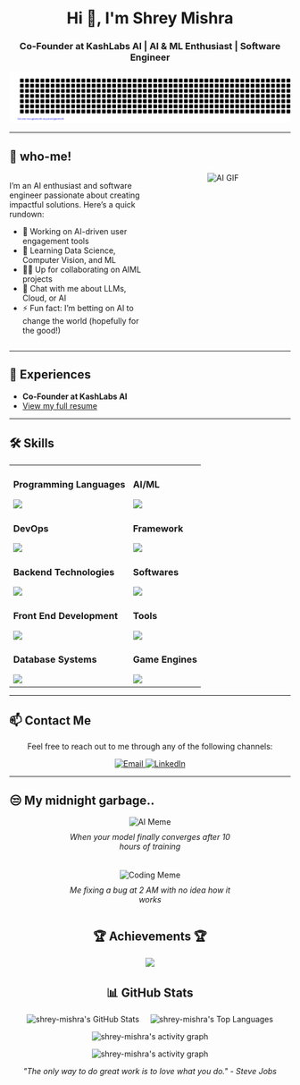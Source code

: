 <h1 align="center">Hi 👋, I'm Shrey Mishra</h1>
<h3 align="center">Co-Founder at KashLabs AI | AI & ML Enthusiast | Software Engineer</h3>

![gitartwork](gitartwork.svg)

---

## 🚀 who-me!

<div style="display: flex; justify-content: space-between; gap: 20px;">
  <div style="flex: 1; text-align: left;">
    <p>I’m an AI enthusiast and software engineer passionate about creating impactful solutions. Here’s a quick rundown:</p>
    <ul>
      <li>🔭 Working on AI-driven user engagement tools</li>
      <li>🌱 Learning Data Science, Computer Vision, and ML</li>
      <li>👯‍♂️ Up for collaborating on AIML projects</li>
      <li>💬 Chat with me about LLMs, Cloud, or AI</li>
      <li>⚡ Fun fact: I’m betting on AI to change the world (hopefully for the good!)</li>
    </ul>
  </div>
  <div style="flex: 1; text-align: center;">
    <img src="https://i.gifer.com/Gmjd.gif" alt="AI GIF" style="width: 300px; height: auto;"/>
  </div>
</div>

---

## 📄 Experiences
- **Co-Founder at KashLabs AI**  
- [View my full resume](https://drive.google.com/file/d/14O4oVN6HEjzotuLcE1KcLe0Q0DglqXHf/view?usp=sharing)

---

## 🛠️ Skills

<table style="border-collapse: collapse; width: 100%;">
  <tr>
    <td>
      <h3>Programming Languages</h3>
      <img src="https://skillicons.dev/icons?i=python,java,javascript,c,cpp" />
      <h3>DevOps</h3>
      <img src="https://skillicons.dev/icons?i=aws,azure,gcp,bash,docker" />
      <h3>Backend Technologies</h3>
      <img src="https://skillicons.dev/icons?i=nodejs,nginx,flask,firebase" />
      <h3>Front End Development</h3>
      <img src="https://skillicons.dev/icons?i=html,css,bootstrap,react" />
      <h3>Database Systems</h3>
      <img src="https://skillicons.dev/icons?i=mongodb,mysql" />
    </td>
    <td>
      <h3>AI/ML</h3>
      <img src="https://skillicons.dev/icons?i=tensorflow,pytorch,opencv,scikitlearn" />
      <h3>Framework</h3>
      <img src="https://skillicons.dev/icons?i=django" />
      <h3>Softwares</h3>
      <img src="https://skillicons.dev/icons?i=illustrator,photoshop,postman" />
      <h3>Tools</h3>
      <img src="https://skillicons.dev/icons?i=fastapi,git,github,pycharm,eclipse,vscode,ubuntu" />
      <h3>Game Engines</h3>
      <img src="https://skillicons.dev/icons?i=unreal" />
    </td>
  </tr>
</table>

---

## 📫 Contact Me

<p align="center">Feel free to reach out to me through any of the following channels:</p>

<p align="center">
  <a href="mailto:shrey.mishra.dev@gmail.com">
    <img src="https://img.shields.io/badge/Email-shrey.mishra.dev%40gmail.com-333333?style=for-the-badge&logo=gmail&logoColor=white" alt="Email">
  </a>
  <a href="https://www.linkedin.com/in/-shrey-mishra">
    <img src="https://img.shields.io/badge/LinkedIn-Shrey%20Mishra-0A66C2?style=for-the-badge&logo=linkedin&logoColor=white" alt="LinkedIn">
  </a>
</p>

---
## 😒 My midnight garbage..


<div style="display: flex; justify-content: center; flex-wrap: wrap; gap: 20px;">
  <div style="text-align: center; max-width: 300px;">
    <img src="https://i.imgur.com/3ZQ8Q.gif" alt="AI Meme" width="300" />
    <p style="margin-top: 10px;"><em>When your model finally converges after 10 hours of training</em></p>
  </div>
  <div style="text-align: center; max-width: 300px;">
    <img src="https://i.imgur.com/7K7K8.gif" alt="Coding Meme" width="300" />
    <p style="margin-top: 10px;"><em>Me fixing a bug at 2 AM with no idea how it works</em></p>
  </div>
</div>

<!-- Trophies -->
<h2 align="center">🏆 Achievements 🏆</h2>
<p align="center">
  <img src="https://github-profile-trophy.vercel.app/?username=shrey-mishra&theme=onestar" />
</p>

<h2 align="center">📊 GitHub Stats</h2>

<p align="center">
  <div style="display: flex; justify-content: center; align-items: center;">
    <img src="https://github-readme-stats.vercel.app/api?username=shrey-mishra&show_icons=true&count_private=true&theme=react&include_all_commits=true&hide_border=true&custom_title=My%20GitHub%20Stats&animated=true" alt="shrey-mishra's GitHub Stats" style="margin: 0 10px;"/>
    <img src="https://github-readme-stats.vercel.app/api/top-langs/?username=shrey-mishra&layout=compact&theme=react&hide_border=true" alt="shrey-mishra's Top Languages" style="margin: 0 10px;"/>
  </div>
</p>

<p align="center">
  <img src="https://github-readme-activity-graph.vercel.app/graph?username=shrey-mishra&theme=react-dark" alt="shrey-mishra's activity graph" />
</p>

<p align="center">
  <img src="https://github-readme-activity-graph.vercel.app/graph?username=shrey-mishra&theme=react-dark" alt="shrey-mishra's activity graph" />
</p>

<p align="center"><em>"The only way to do great work is to love what you do." - Steve Jobs</em></p>
